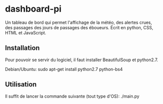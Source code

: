dashboard-pi
============

Un tableau de bord qui permet l'affichage de la météo, des alertes crues, des passages des jours de passages des éboueurs.
Écrit en python, CSS, HTML et JavaScript.

## Installation

Pour pouvoir se servir du logiciel, il faut installer BeautifulSoup et python2.7.

Debian/Ubuntu:
    sudo apt-get install python2.7 python-bs4


## Utilisation
Il suffit de lancer la commande suivante (tout type d'OS):
    ./main.py
